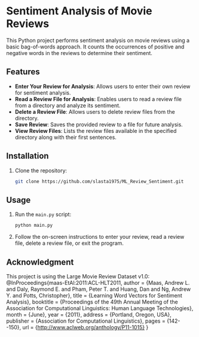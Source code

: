 # Sentiment Analysis of Movie Reviews

This Python project performs sentiment analysis on movie reviews using a basic bag-of-words approach. It counts the occurrences of positive and negative words in the reviews to determine their sentiment.

## Features

- **Enter Your Review for Analysis**: Allows users to enter their own review for sentiment analysis.
- **Read a Review File for Analysis**: Enables users to read a review file from a directory and analyze its sentiment.
- **Delete a Review File**: Allows users to delete review files from the directory.
- **Save Review**: Saves the provided review to a file for future analysis.
- **View Review Files**: Lists the review files available in the specified directory along with their first sentences.

## Installation

1. Clone the repository:

    ```bash
    git clone https://github.com/slasta1975/ML_Review_Sentiment.git
    ```

## Usage

1. Run the `main.py` script:

    ```bash
    python main.py
    ```

2. Follow the on-screen instructions to enter your review, read a review file, delete a review file, or exit the program.

## Acknowledgment

This project is using the Large Movie Review Dataset v1.0:
@InProceedings{maas-EtAl:2011:ACL-HLT2011,
  author    = {Maas, Andrew L.  and  Daly, Raymond E.  and  Pham, Peter T.  and  Huang, Dan  and  Ng, Andrew Y.  and  Potts, Christopher},
  title     = {Learning Word Vectors for Sentiment Analysis},
  booktitle = {Proceedings of the 49th Annual Meeting of the Association for Computational Linguistics: Human Language Technologies},
  month     = {June},
  year      = {2011},
  address   = {Portland, Oregon, USA},
  publisher = {Association for Computational Linguistics},
  pages     = {142--150},
  url       = {http://www.aclweb.org/anthology/P11-1015}
}
